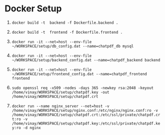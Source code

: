 # Docker Setup
1. ```docker build -t  backend -f Dockerfile.backend .```
1. ```docker build -t  frontend -f Dockerfile.frontend .```

1. ```docker run -it --net=host --env-file ~/WORKSPACE/setup/db_config.dat --name=chatpdf_db mysql```
1. ```docker run -it --net=host --env-file ~/WORKSPACE/setup/backend_config.dat --name=chatpdf_backend backend```
1. ```docker run -it --net=host --env-file ~/WORKSPACE/setup/frontend_config.dat --name=chatpdf_frontend frontend```


1. ```sudo openssl req -x509 -nodes -days 365 -newkey rsa:2048 -keyout /home/vinay/WORKSPACE/setup/chatpdf.key -out /home/vinay/WORKSPACE/setup/chatpdf.crt```
1. ```docker run --name nginx_server --net=host -v /home/vinay/WORKSPACE/setup/nginx.conf:/etc/nginx/nginx.conf:ro -v /home/vinay/WORKSPACE/setup/chatpdf.crt:/etc/ssl/private/chatpdf.crt:ro -v /home/vinay/WORKSPACE/setup/chatpdf.key:/etc/ssl/private/chatpdf.key:ro -d nginx```
